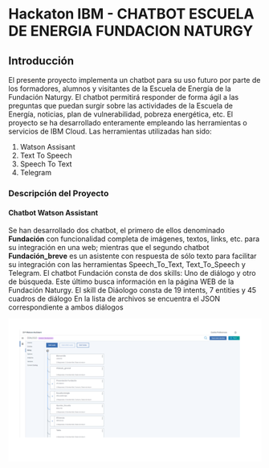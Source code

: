 # Hackaton IBM - CHATBOT ESCUELA DE ENERGIA FUNDACION NATURGY
## Introducción
El presente proyecto implementa un chatbot para su uso futuro por parte de los formadores, alumnos y visitantes de la Escuela de Energía de la Fundación Naturgy. El chatbot permitirá responder de forma ágil a las preguntas que puedan surgir sobre las actividades de la Escuela de Energía, noticias, plan de vulnerabilidad, pobreza energética, etc.
El proyecto se ha desarrollado enteramente empleando las herramientas o servicios de IBM Cloud.
Las herramientas utilizadas han sido:
  1. Watson Assisant
  2. Text To Speech
  3. Speech To Text
  4. Telegram
### Descripción del Proyecto
#### Chatbot Watson Assistant
Se han desarrollado dos chatbot, el primero de ellos denominado **Fundación** con funcionalidad completa de imágenes, textos, links, etc. para su integración en una web; mientras que el segundo chatbot **Fundación_breve** es un asistente con respuesta de sólo texto para facilitar su integración con las herramientas Speech_To_Text, Text_To_Speech y Telegram.
El chatbot Fundación consta de dos skills: Uno de diálogo y otro de búsqueda. Este último busca información en la página WEB de la Fundación Naturgy. El skill de Diáologo consta de 19 intents, 7 entities y 45 cuadros de diálogo
En la lista de archivos se encuentra el JSON correspondiente a ambos diálogos

<img src="https://github.com/manrodan/fundacion-hackaton-ibm/blob/master/Dialogo.png"
     alt="Dialogo"
     style="float: left; margin-right: 20px;"
     width="600"/>
